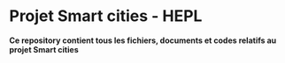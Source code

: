 # Projet Smart cities - HEPL
**Ce repository contient tous les fichiers, documents et codes relatifs au projet Smart cities**

